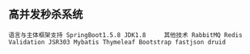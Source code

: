 高并发秒杀系统
----
`语言与主体框架支持
        SpringBoot1.5.8
        JDK1.8    
 其他技术
        RabbitMQ
        Redis
        Validation JSR303
        Mybatis
        Thymeleaf
        Bootstrap
        fastjson
        druid`
